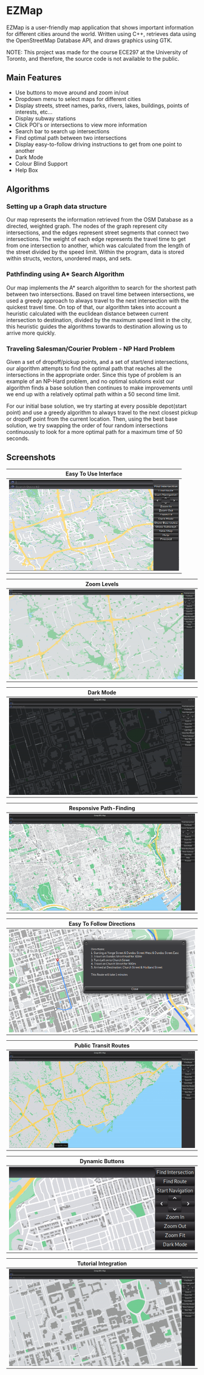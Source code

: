
# EZMap
<!--![Language Stats](/images/languageStats.png)<br/>-->
EZMap is a user-friendly map application that shows important information for different cities around the world. Written using C++, retrieves data using the OpenStreetMap Database API, and draws graphics using GTK.<br/>

NOTE: This project was made for the course ECE297 at the University of Toronto, and therefore, the source code is not available to the public.

## Main Features
* Use buttons to move around and zoom in/out
* Dropdown menu to select maps for different cities
* Display streets, street names, parks, rivers, lakes, buildings, points of interests, etc...
* Display subway stations
* Click POI's or intersections to view more information
* Search bar to search up intersections
* Find optimal path between two intersections
* Display easy-to-follow driving instructions to get from one point to another
* Dark Mode
* Colour Blind Support
* Help Box

## Algorithms
### Setting up a Graph data structure
Our map represents the information retrieved from the OSM Database as a directed, weighted graph. The nodes of the graph represent city intersections, and the edges represent street segments that connect two intersections. The weight of each edge represents the travel time to get from one intersection to another, which was calculated from the length of the street divided by the speed limit. Within the program, data is stored within structs, vectors, unordered maps, and sets.

### Pathfinding using A* Search Algorithm
Our map implements the A* search algorithm to search for the shortest path between two intersections. Based on travel time between intersections, we used a greedy approach to always travel to the next intersection with the quickest travel time. On top of that, our algorithm takes into account a heuristic calculated with the euclidean distance between current intersection to destination, divided by the maximum speed limit in the city, this heuristic guides the algorithms towards to destination allowing us to arrive more quickly.
### Traveling Salesman/Courier Problem - NP Hard Problem
Given a set of dropoff/pickup points, and a set of start/end intersections, our algorithm attempts to find the optimal path that reaches all the intersections in the appropriate order. Since this type of problem is an example of an NP-Hard problem, and no optimal solutions exist our algorithm finds a base solution then continues to make improvements until we end up with a relatively optimal path within a 50 second time limit.

For our initial base solution, we try starting at every possible depot(start point) and use a greedy algorithm to always travel to the next closest pickup or dropoff point from the current location. Then, using the best base solution, we try swapping the order of four random intersections continuously to look for a more optimal path for a maximum time of 50 seconds.

## Screenshots
| Easy To Use Interface |
| ------------- |
| ![Main Screen](/img/Interface.png)  |

| Zoom Levels| 
| ------------- |
![Zoom Levels](/img/zoomlevels.gif) |

| Dark Mode  |
| ------------- |
| ![Dark Mode](/img/DarkMode.gif)  |

| Responsive Path-Finding |
| ------------- |
|![Colour Blind Mode](/img/PathFinding.gif) |

| Easy To Follow Directions |
| ------------- |
| ![Subways](/img/Directions.png)  |

| Public Transit Routes  |
| ------------- |
| ![Path Finding](/img/PublicTransit.gif)  |

| Dynamic Buttons  |
| ------------- |
|![Search](/img/DynamicButtons.gif) |

| Tutorial Integration |
| ------------- |
| ![Subways](/img/TutorialIntegration.gif)  |


